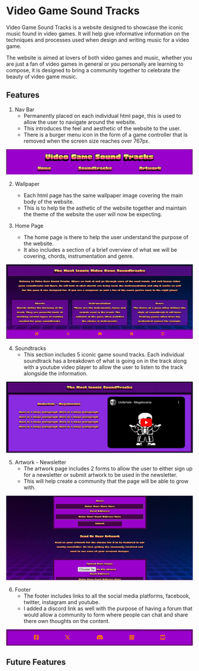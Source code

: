 # **Video Game Sound Tracks**

Video Game Sound Tracks is a website designed to showcase the iconic music found in video games. It will help give informative information on the techniques and processes used when design and writing music for a video game. 

The website is aimed at lovers of both video games and music, whether you are just a fan of video games in general or you personally are learning to compose, it is designed to bring a community together to celebrate the beauty of video game music.

## **Features** 

1. Nav Bar
    - Permanently placed on each individual html page, this is used to allow the user to navigate around the website.
    - This introduces the feel and aesthetic of the website to the user. 
    - There is a burger menu icon in the form of a game controller that is removed when the screen size reaches over 767px. 

![Screenshot of current nav bar live on the website.](/assets/images/Nav%20Bar.jpg) 

2. Wallpaper
    - Each html page has the same wallpaper image covering the main body of the website. 
    - This is to help tie the asthetic of the website together and maintain the theme of the website the user will now be expecting. 

3. Home Page
    - The home page is there to help the user understand the purpose of the website.
    - It also includes a section of a brief overview of what we will be covering, chords, instrumentation and genre.

![Screenshot of homepage and the main three pillars of game music](/assets/images/homepage.jpg)      

4. Soundtracks
    - This section includes 5 iconic game sound tracks. Each individual soundtrack has a breakdown of what is going on in the track along with a youtube video player to allow the user to listen to the track alongside the information.

![Screenshot of youtube video with placeholder text to show context.](/assets/images/youtube.jpg)

5. Artwork - Newsletter
    - The artwork page includes 2 forms to allow the user to either sign up for a newsletter or submit artwork to be used in the newsletter. 
    - This will help create a community that the page will be able to grow with. 

![Screenshot of newsletter and artwork signup forms](/assets/images/signupform.jpg)

6. Footer 
    - The footer includes links to all the social media platforms, facebook, twitter, instagram and youtube.
    - I added a discord link as well with the purpose of having a forum that would allow a community to form where people can chat and share there own thoughts on the content.

![Screenshot of footer](/assets/images/Footer.jpg)

## Future Features

